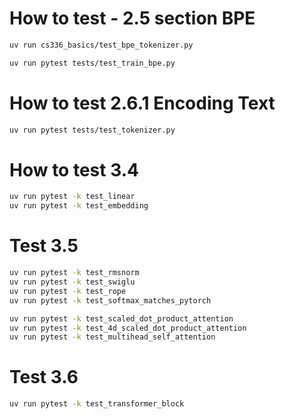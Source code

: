 # How to test - 2.5 section BPE
```sh
uv run cs336_basics/test_bpe_tokenizer.py

uv run pytest tests/test_train_bpe.py
```

# How to test 2.6.1 Encoding Text
```sh
uv run pytest tests/test_tokenizer.py
```


# How to test 3.4
```sh
uv run pytest -k test_linear
uv run pytest -k test_embedding
```

# Test 3.5
```sh
uv run pytest -k test_rmsnorm
uv run pytest -k test_swiglu
uv run pytest -k test_rope
uv run pytest -k test_softmax_matches_pytorch

uv run pytest -k test_scaled_dot_product_attention
uv run pytest -k test_4d_scaled_dot_product_attention
uv run pytest -k test_multihead_self_attention
```

# Test 3.6
```sh
uv run pytest -k test_transformer_block
```